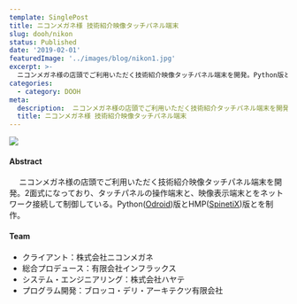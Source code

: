 ```yaml
---
template: SinglePost
title: ニコンメガネ様 技術紹介映像タッチパネル端末
slug: dooh/nikon
status: Published
date: '2019-02-01'
featuredImage: '../images/blog/nikon1.jpg'
excerpt: >-
  ニコンメガネ様の店頭でご利用いただく技術紹介映像タッチパネル端末を開発。Python版とHMP版とを制作。
categories:
  - category: DOOH
meta:
  description:  ニコンメガネ様の店頭でご利用いただく技術紹介タッチパネル端末を開発。Python版とHMP版とを制作。
  title: ニコンメガネ様 技術紹介映像タッチパネル端末
---
```


![](/blog/nikon1.jpg)

#### Abstract

　 ニコンメガネ様の店頭でご利用いただく技術紹介映像タッチパネル端末を開発。2面式になっており、タッチパネルの操作端末と、映像表示端末とをネットワーク接続して制御している。Python([Odroid](https://www.hardkernel.com/shop/odroid-xu4-special-price/))版とHMP([SpinetiX](https://www.spinetix.com/products/players))版とを制作。

#### Team

- クライアント：株式会社ニコンメガネ
- 総合プロデュース：有限会社インフラックス
- システム・エンジニアリング：株式会社ハヤテ
- プログラム開発：ブロッコ・デリ・アーキテクツ有限会社